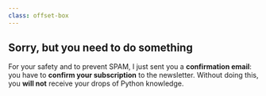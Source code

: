 ```yaml
---
class: offset-box
---
```


## Sorry, but you need to do something

For your safety and to prevent SPAM, I just sent you a **confirmation email**: you have to **confirm your subscription** to the newsletter.
Without doing this, you **will not** receive your drops of Python knowledge.
